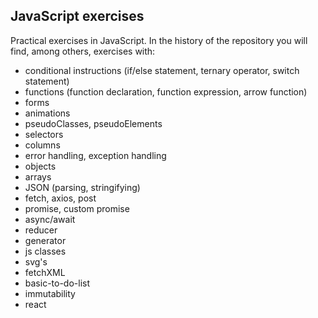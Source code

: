 ## **JavaScript exercises**


Practical exercises in JavaScript. In the history of the repository you will find, among others, exercises with: 

- conditional instructions (if/else statement, ternary operator, switch statement)
- functions (function declaration, function expression, arrow function)
- forms
- animations
- pseudoClasses, pseudoElements
- selectors
- columns
- error handling, exception handling
- objects
- arrays
- JSON (parsing, stringifying)
- fetch, axios, post
- promise, custom promise
- async/await
- reducer
- generator
- js classes
- svg's
- fetchXML
- basic-to-do-list
- immutability
- react
